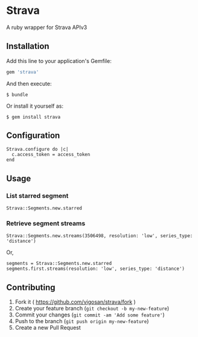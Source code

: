 # Strava

A ruby wrapper for Strava APIv3

## Installation

Add this line to your application's Gemfile:

```ruby
gem 'strava'
```

And then execute:

    $ bundle

Or install it yourself as:

    $ gem install strava

## Configuration

    Strava.configure do |c|
      c.access_token = access_token
    end

## Usage

### List starred segment

    Strava::Segments.new.starred

### Retrieve segment streams

    Strava::Segments.new.streams(3506498, resolution: 'low', series_type: 'distance')

Or,

    segments = Strava::Segments.new.starred
    segments.first.streams(resolution: 'low', series_type: 'distance')

## Contributing

1. Fork it ( https://github.com/vigosan/strava/fork )
2. Create your feature branch (`git checkout -b my-new-feature`)
3. Commit your changes (`git commit -am 'Add some feature'`)
4. Push to the branch (`git push origin my-new-feature`)
5. Create a new Pull Request
